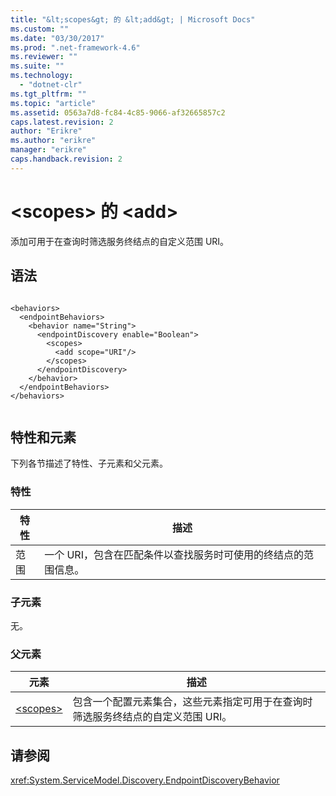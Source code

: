 ```yaml
---
title: "&lt;scopes&gt; 的 &lt;add&gt; | Microsoft Docs"
ms.custom: ""
ms.date: "03/30/2017"
ms.prod: ".net-framework-4.6"
ms.reviewer: ""
ms.suite: ""
ms.technology: 
  - "dotnet-clr"
ms.tgt_pltfrm: ""
ms.topic: "article"
ms.assetid: 0563a7d8-fc84-4c85-9066-af32665857c2
caps.latest.revision: 2
author: "Erikre"
ms.author: "erikre"
manager: "erikre"
caps.handback.revision: 2
---
```

# &lt;scopes&gt; 的 &lt;add&gt;
添加可用于在查询时筛选服务终结点的自定义范围 URI。  
  
## 语法  
  
```  
  
<behaviors>  
  <endpointBehaviors>  
    <behavior name="String">  
      <endpointDiscovery enable="Boolean">  
        <scopes>  
          <add scope="URI"/>  
        </scopes>  
      </endpointDiscovery>  
    </behavior>  
  </endpointBehaviors>  
</behaviors>  
  
```  
  
## 特性和元素  
 下列各节描述了特性、子元素和父元素。  
  
### 特性  
  
|特性|描述|  
|--------|--------|  
|范围|一个 URI，包含在匹配条件以查找服务时可使用的终结点的范围信息。|  
  
### 子元素  
 无。  
  
### 父元素  
  
|元素|描述|  
|--------|--------|  
|[\<scopes\>](../../../../../docs/framework/configure-apps/file-schema/wcf/scopes.md)|包含一个配置元素集合，这些元素指定可用于在查询时筛选服务终结点的自定义范围 URI。|  
  
## 请参阅  
 <xref:System.ServiceModel.Discovery.EndpointDiscoveryBehavior>